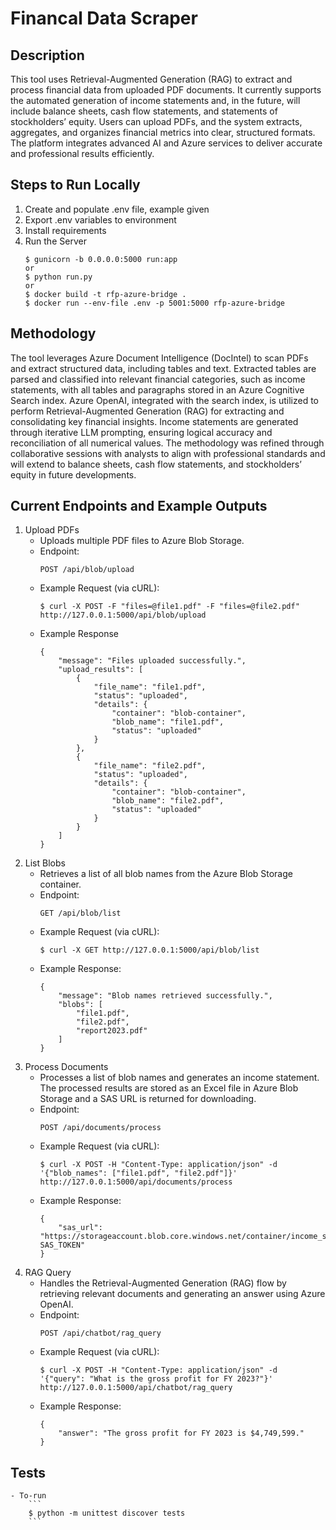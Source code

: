 # Financal Data Scraper

## Description
This tool uses Retrieval-Augmented Generation (RAG) to extract and process financial data from uploaded PDF documents. It currently supports the automated generation of income statements and, in the future, will include balance sheets, cash flow statements, and statements of stockholders’ equity. Users can upload PDFs, and the system extracts, aggregates, and organizes financial metrics into clear, structured formats. The platform integrates advanced AI and Azure services to deliver accurate and professional results efficiently.

## Steps to Run Locally
1. Create and populate .env file, example given
2. Export .env variables to environment
3. Install requirements
4. Run the Server
    ```
    $ gunicorn -b 0.0.0.0:5000 run:app
    or 
    $ python run.py
    or
    $ docker build -t rfp-azure-bridge .
    $ docker run --env-file .env -p 5001:5000 rfp-azure-bridge
    ```

## Methodology 
The tool leverages Azure Document Intelligence (DocIntel) to scan PDFs and extract structured data, including tables and text. Extracted tables are parsed and classified into relevant financial categories, such as income statements, with all tables and paragraphs stored in an Azure Cognitive Search index. Azure OpenAI, integrated with the search index, is utilized to perform Retrieval-Augmented Generation (RAG) for extracting and consolidating key financial insights. Income statements are generated through iterative LLM prompting, ensuring logical accuracy and reconciliation of all numerical values. The methodology was refined through collaborative sessions with analysts to align with professional standards and will extend to balance sheets, cash flow statements, and stockholders’ equity in future developments.

## Current Endpoints and Example Outputs

1. Upload PDFs
    - Uploads multiple PDF files to Azure Blob Storage.
    - Endpoint: 
        ```
        POST /api/blob/upload
        ```
    - Example Request (via cURL):
        ```
        $ curl -X POST -F "files=@file1.pdf" -F "files=@file2.pdf" http://127.0.0.1:5000/api/blob/upload
        ```
    - Example Response
        ```
        {
            "message": "Files uploaded successfully.",
            "upload_results": [
                {
                    "file_name": "file1.pdf",
                    "status": "uploaded",
                    "details": {
                        "container": "blob-container",
                        "blob_name": "file1.pdf",
                        "status": "uploaded"
                    }
                },
                {
                    "file_name": "file2.pdf",
                    "status": "uploaded",
                    "details": {
                        "container": "blob-container",
                        "blob_name": "file2.pdf",
                        "status": "uploaded"
                    }
                }
            ]
        }
2. List Blobs
    - Retrieves a list of all blob names from the Azure Blob Storage container.
    - Endpoint: 
        ```
        GET /api/blob/list
        ```
    - Example Request (via cURL):
        ```
        $ curl -X GET http://127.0.0.1:5000/api/blob/list
        ```
    - Example Response:
        ```
        {
            "message": "Blob names retrieved successfully.",
            "blobs": [
                "file1.pdf",
                "file2.pdf",
                "report2023.pdf"
            ]
        }
        ```
3. Process Documents
    - Processes a list of blob names and generates an income statement. The processed results are stored as an Excel file in Azure Blob Storage and a SAS URL is returned for downloading.
    - Endpoint: 
        ```
        POST /api/documents/process
        ```
    - Example Request (via cURL):
        ```
        $ curl -X POST -H "Content-Type: application/json" -d '{"blob_names": ["file1.pdf", "file2.pdf"]}' http://127.0.0.1:5000/api/documents/process
        ```
    - Example Response:
        ```
        {
            "sas_url": "https://storageaccount.blob.core.windows.net/container/income_statement.xlsx?SAS_TOKEN"
        }
        ```
4. RAG Query
    - Handles the Retrieval-Augmented Generation (RAG) flow by retrieving relevant documents and generating an answer using Azure OpenAI.
    - Endpoint:
        ```
        POST /api/chatbot/rag_query
        ```
    - Example Request (via cURL):
        ```
        $ curl -X POST -H "Content-Type: application/json" -d '{"query": "What is the gross profit for FY 2023?"}' http://127.0.0.1:5000/api/chatbot/rag_query
        ```
    - Example Response:
        ```
        {
            "answer": "The gross profit for FY 2023 is $4,749,599."
        }
        ```
            
## Tests 
    - To-run
        ```
        $ python -m unittest discover tests
        ```